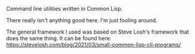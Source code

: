 Command line utilities written in Common Lisp.

There really isn't anything good here. I'm just fooling around.

The general framework I used was based on Steve Losh's framework that does the same thing. It can be found here:  https://stevelosh.com/blog/2021/03/small-common-lisp-cli-programs/
